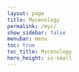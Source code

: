 ```yaml
---
layout: page
title: Mycenology
permalink: /myc/
show_sidebar: false
menubar: menu
toc: true
toc_title: Mycenology
hero_height: is-small
---
```

